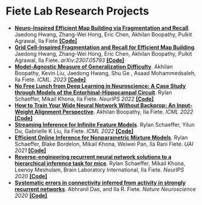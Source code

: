 # Fiete Lab Research Projects
*  [**Neuro-Inspired Efficient Map Building via Fragmentation and Recall**](https://arxiv.org/abs/2310.17537). Jaedong Hwang, Zhang-Wei Hong, Eric Chen, Akhilan Boopathy, Pulkit Agrawal, Ila Fiete [**[Code]**](https://github.com/FieteLab/FARCuriosity)
*  [**Grid Cell-Inspired Fragmentation and Recall for Efficient Map Building**](https://arxiv.org/abs/2307.05793). Jaedong Hwang, Zhang-Wei Hong, Eric Chen, Akhilan Boopathy, Pulkit Agrawal, Ila Fiete. *arXiv:2307.05793* [**[Code]**](https://github.com/FieteLab/FARMap)
* [**Model-Agnostic Measure of Generalization Difficulty**](https://arxiv.org/abs/2305.01034). Akhilan Boopathy, Kevin Liu, Jaedong Hwang, Shu Ge , Asaad Mohammedsaleh, Ila Fiete. *ICML. 2023* [**[Code]**](https://github.com/FieteLab/inductive-bias-complexity)
* [**No Free Lunch from Deep Learning in Neuroscience: A Case Study through Models of the Entorhinal-Hippocampal Circuit**](https://www.biorxiv.org/content/10.1101/2022.08.07.503109v1). Rylan Schaeffer, Mikail Khona, Ila Fiete. *NeurIPS 2022* [**[Code]**](https://github.com/FieteLab/FieteLab-No-Free-Lunch)
* [**How to Train Your Wide Neural Network Without Backprop: An Input-Weight Alignment Perspective**](https://arxiv.org/pdf/2106.08453.pdf). Akhilan Boopathy, Ila Fiete. *ICML 2022* [**[Code]**](https://github.com/FieteLab/Wide-Network-Alignment)
* [**Streaming Inference for Infinite Feature Models**](https://proceedings.mlr.press/v162/schaeffer22a.html). Rylan Schaeffer, Yilun Du, Gabrielle K Liu, Ila Fiete. *ICML 2022* [**[Code]**](https://github.com/FieteLab/FieteLab-RIBP)
* [**Efficient Online Inference for Nonparametric Mixture Models**](https://proceedings.mlr.press/v161/schaeffer21a.html). Rylan Schaeffer, Blake Bordelon, Mikail Khona, Weiwei Pan, Ila Rani Fiete. *UAI 2021* [**[Code]**](https://github.com/FieteLab/FieteLab-RCRP)
* [**Reverse-engineering recurrent neural network solutions to a hierarchical inference task for mice**](https://proceedings.neurips.cc/paper/2020/file/30f0641c041f03d94e95a76b9d8bd58f-Paper.pdf). Rylan Schaeffer, Mikail Khona, Leenoy Meshulam, Brain Laboratory International, Ila Fiete. *NeurIPS 2020* [**[Code]**](https://github.com/FieteLab/NeurIPS-2020-Reverse-Engineering-RNNs)
* [**Systematic errors in connectivity inferred from activity in strongly recurrent networks**](https://www.nature.com/articles/s41593-020-0699-2). Abhranil Das, and Ila R. Fiete. *Nature Neuroscience 2020* [**[Code]**](https://github.com/abhranildas/neural-circuit-inference)

